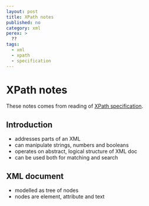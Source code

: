 ```yaml
---
layout: post
title: XPath notes
published: no
category: xml
perex: >
  ??
tags:
  - xml
  - xpath
  - specification
---
```



# XPath notes

These notes comes from reading of [XPath specification][xpath_spec].

## Introduction

 - addresses parts of an XML
 - can manipulate strings, numbers and booleans
 - operates on abstract, logical structure of XML doc
 - can be used both for matching and search

## XML document

 - modelled as tree of nodes
 - nodes are element, attribute and text



 [xpath_spec]: http://www.w3.org/TR/xpath/
